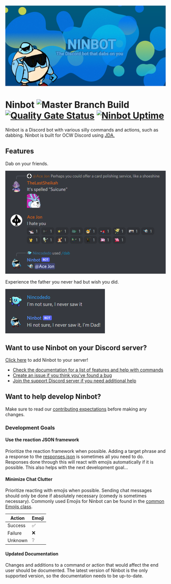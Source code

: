 ![Ninbot Logo](docs/images/ninbot-github-social.png)

# Ninbot ![Master Branch Build](https://github.com/Nincodedo/Ninbot/workflows/Master%20Build/Deploy/badge.svg?branch=master) [![Quality Gate Status](https://sonarcloud.io/api/project_badges/measure?project=com.nincraft%3Aninbot&metric=alert_status)](https://sonarcloud.io/dashboard?id=com.nincraft%3Aninbot) [![Ninbot Uptime](https://status.nincodedo.dev/api/badge/1/uptime/24?label=Ninbot%20Uptime&labelSuffix=&color=blue)](https://status.nincodedo.dev)

Ninbot is a Discord bot with various silly commands and actions, such as dabbing. Ninbot is built for OCW Discord
using [JDA.](https://github.com/DV8FromTheWorld/JDA)

## Features

Dab on your friends.

![Dab command example](docs/images/dab-slash-command-example1.png)

Experience the father you never had but wish you did.

![Dadbot reaction example](docs/images/dadbot-example1.png)

## Want to use Ninbot on your Discord server?

[Click here](https://discordapp.com/oauth2/authorize?client_id=204484879554052096&scope=bot&permissions=823520464) to
add Ninbot to your server!

- [Check the documentation for a list of features and help with commands](https://ninbot.nincodedo.dev/)
- [Create an issue if you think you've found a bug](https://github.com/Nincodedo/Ninbot/issues/new/choose)
- [Join the support Discord server if you need additional help](https://discord.gg/hdw9NhJ)

## Want to help develop Ninbot?

Make sure to read our [contributing expectations](CONTRIBUTING.md) before making any changes.

### Development Goals

#### Use the reaction JSON framework

Prioritize the reaction framework when possible. Adding a target phrase and a response to
the [responses.json](src/main/resources/responses.json) is sometimes all you need to do. Responses done through this
will react with emojis automatically if it is possible. This also helps with the next development goal...

#### Minimize Chat Clutter

Prioritize reacting with emojis when possible. Sending chat messages should only be done if absolutely necessary (comedy
is sometimes necessary). Commonly used Emojis for Ninbot can be found in
the [common Emojis class](src/main/java/dev/nincodedo/ninbot/common/Emojis.java).

|  Action|Emoji  |
|--------|-------|
|Success |✅     |
|Failure |❌     |
|Unknown |❔      |

#### Updated Documentation

Changes and additions to a command or action that would affect the end user should be documented. The latest version of
Ninbot is the only supported version, so the documentation needs to be up-to-date.
